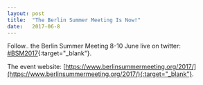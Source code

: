 ```yaml
---
layout: post
title:  "The Berlin Summer Meeting Is Now!"
date:   2017-06-8    
---
```


Follow.. the Berlin Summer Meeting 8-10 June live on twitter: [#BSM2017](https://twitter.com/hashtag/bsm2017?f=tweets&vertical=default){:target="_blank"}.  

The event website: [https://www.berlinsummermeeting.org/2017/](https://www.berlinsummermeeting.org/2017/){:target="_blank"}.
